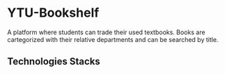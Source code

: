 # YTU-Bookshelf
A platform where students can trade their used textbooks. 
Books are cartegorized with their relative departments and can be searched by title.

## Technologies Stacks

